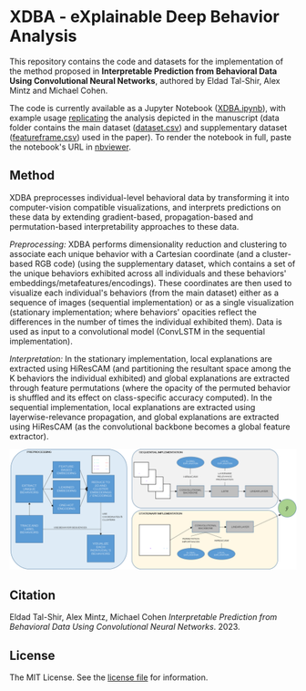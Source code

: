 # XDBA - eXplainable Deep Behavior Analysis
This repository contains the code and datasets for the implementation of the method proposed in **Interpretable Prediction from Behavioral Data Using Convolutional Neural Networks**, authored by Eldad Tal-Shir, Alex Mintz and Michael Cohen.

The code is currently available as a Jupyter Notebook ([XDBA.ipynb](https://github.com/EldadTalShir/XDBA/blob/main/XDBA.ipynb)), with example usage [replicating](https://github.com/EldadTalShir/XDBA/blob/main/misc/FAQ.md) the analysis depicted in the manuscript (data folder contains the main dataset ([dataset.csv](https://github.com/EldadTalShir/XDBA/blob/main/data/dataset.csv)) and supplementary dataset ([featureframe.csv](https://github.com/EldadTalShir/XDBA/blob/main/data/featureframe.csv)) used in the paper). To render the notebook in full, paste the notebook's URL in [nbviewer](https://nbviewer.jupyter.org/).

## Method
XDBA preprocesses individual-level behavioral data by transforming it into computer-vision compatible visualizations, and interprets predictions on these data by extending gradient-based, propagation-based and permutation-based interpretability approaches to these data.

_Preprocessing:_ XDBA performs dimensionality reduction and clustering to associate each unique behavior with a Cartesian coordinate (and a cluster-based RGB code) (using the supplementary dataset, which contains a set of the unique behaviors exhibited across all individuals and these behaviors' embeddings/metafeatures/encodings). These coordinates are then used to visualize each individual's behaviors (from the main dataset) either as a sequence of images (sequential implementation) or as a single visualization (stationary implementation; where behaviors' opacities reflect the differences in the number of times the individual exhibited them). Data is used as input to a convolutional model (ConvLSTM in the sequential implementation).

_Interpretation:_ In the stationary implementation, local explanations are extracted using HiResCAM (and partitioning the resultant space among the K behaviors the individual exhibited) and global explanations are extracted through feature permutations (where the opacity of the permuted behavior is shuffled and its effect on class-specific accuracy computed). In the sequential implementation, local explanations are extracted using layerwise-relevance propagation, and global explanations are extracted using HiResCAM (as the convolutional backbone becomes a global feature extractor).

![XDBA Flowchart](https://github.com/EldadTalShir/XDBA/blob/main/misc/XDBA_flowchart.png?raw=true)

## Citation
Eldad Tal-Shir, Alex Mintz, Michael Cohen
_Interpretable Prediction from Behavioral Data Using Convolutional Neural Networks_. 2023.

## License
The MIT License. See the [license file](https://github.com/EldadTalShir/XDBA/blob/main/LICENSE) for information.
